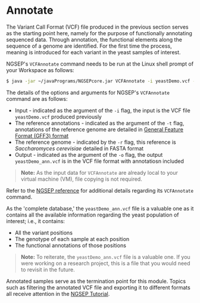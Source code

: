 # Annotate 

The Variant Call Format (VCF) file produced in the previous section serves as the starting point here, namely for the purpose of functionally annotating sequenced data. Through annotation, the functional elements along the sequence of a genome are identified. For the first time the process, meaning is introduced for each variant in the yeast samples of interest. 

NGSEP's `VCFAnnotate` command needs to be run at the Linux shell prompt of your Workspace as follows:

```bash
$ java -jar ~/javaPrograms/NGSEPcore.jar VCFAnnotate -i yeastDemo.vcf -t ../reference/Saccharomyces_cerevisiae.gff3 -r ../reference/Saccharomyces_cerevisiae.fa -o yeastDemo_ann.vcf >& yeastDemo_ann.log
```

The details of the options and arguments for NGSEP's `VCFAnnotate` command are as follows:

- Input - indicated as the argument of the `-i` flag, the input is the VCF file `yeastDemo.vcf` produced previously 
- The reference annotations - indicated as the argument of the `-t` flag, annotations of the reference genome are detailed in [General Feature Format (GFF3) format](https://github.com/The-Sequence-Ontology/Specifications/blob/master/gff3.md)
- The reference genome - indicated by the `-r` flag, this reference is _Saccharomyces cerevisiae_ detailed in FASTA format
- Output - indicated as the argument of the `-o` flag, the output `yeastDemo_ann.vcf` is in the VCF file format with annotatiosn included 

> **Note:**
> As the input data for `VCFAnnotate` are already local to your virtual machine (VM), file copying is not required. 

Refer to the [NGSEP reference](https://sourceforge.net/projects/ngsep/files/Library/) for additional details regarding its `VCFAnnotate` command.

As the 'complete database,' the `yeastDemo_ann.vcf` file is a valuable one as it contains all the available information regarding the yeast population of interest; i.e., it contains:

- All the variant positions
- The genotype of each sample at each position
- The functional annotations  of those positions

> **Note:**
> To reiterate, the `yeastDemo_ann.vcf` file is a valuable one. If you were working on a research project, this is a file that you would need to revisit in the future. 

<!--- are there tools to view VCF files? --->

Annotated samples serve as the termination point for this module. Topics such as filtering the annotated VCF file and exporting it to different formats all receive attention in the [NGSEP Tutorial](https://sourceforge.net/projects/ngsep/files/training/Tutorial.txt/download). 